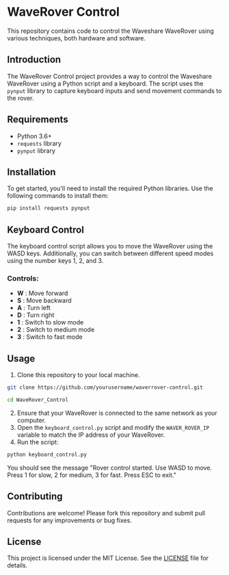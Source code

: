 # WaveRover Control

This repository contains code to control the Waveshare WaveRover using various techniques, both hardware and software.
## Introduction

The WaveRover Control project provides a way to control the Waveshare WaveRover using a Python script and a keyboard. The script uses the `pynput` library to capture keyboard inputs and send movement commands to the rover.

## Requirements
- Python 3.6+ 
- `requests` library 
- `pynput` library
## Installation

To get started, you'll need to install the required Python libraries. Use the following commands to install them:

```bash
pip install requests pynput
```


## Keyboard Control

The keyboard control script allows you to move the WaveRover using the WASD keys. Additionally, you can switch between different speed modes using the number keys 1, 2, and 3.
### Controls: 
- **W** : Move forward 
- **S** : Move backward 
- **A** : Turn left 
- **D** : Turn right 
- **1** : Switch to slow mode 
- **2** : Switch to medium mode 
- **3** : Switch to fast mode 


## Usage 
1. Clone this repository to your local machine.

```bash
git clone https://github.com/yourusername/waverrover-control.git

cd WaveRover_Control
```

2. Ensure that your WaveRover is connected to the same network as your computer. 
3. Open the `keyboard_control.py` script and modify the `WAVER_ROVER_IP` variable to match the IP address of your WaveRover. 
4. Run the script:

```bash
python keyboard_control.py
```

You should see the message "Rover control started. Use WASD to move. Press 1 for slow, 2 for medium, 3 for fast. Press ESC to exit."

## Contributing

Contributions are welcome! Please fork this repository and submit pull requests for any improvements or bug fixes.
## License

This project is licensed under the MIT License. See the [LICENSE]()  file for details.

